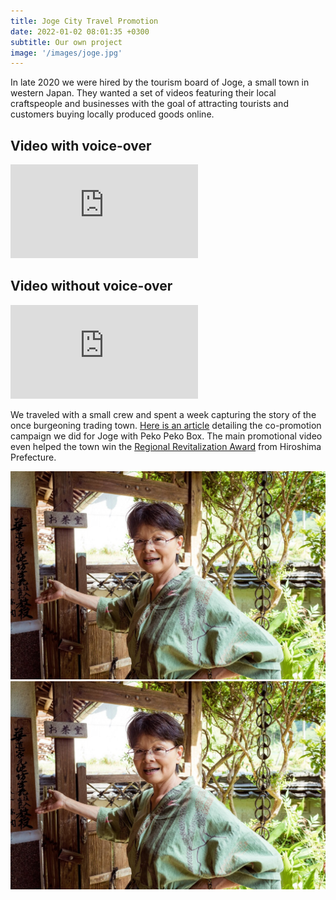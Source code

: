 ```yaml
---
title: Joge City Travel Promotion
date: 2022-01-02 08:01:35 +0300
subtitle: Our own project
image: '/images/joge.jpg'
---
```


In late 2020 we were hired by the tourism board of Joge, a small town in western Japan. They wanted a set of videos featuring their local craftspeople and businesses with the goal of attracting tourists and customers buying locally produced goods online.

## Video with voice-over
<p><iframe src="https://www.youtube.com/embed/Dmcpb6VDlxg" loading="lazy" frameborder="0" allowfullscreen></iframe></p>

## Video without voice-over
<p><iframe src="https://www.youtube.com/embed/EsjUjledT80" loading="lazy" frameborder="0" allowfullscreen></iframe></p>

We traveled with a small crew and spent a week capturing the story of the once burgeoning trading town. [Here is an article](https://jogetenryo.com/news/377/) detailing the co-promotion campaign we did for Joge with Peko Peko Box. The main promotional video even helped the town win the [Regional Revitalization Award](https://www.47news.jp/5373038.html) from Hiroshima Prefecture.

<div class="gallery-box">
  <div class="gallery">
    <img src="/images/joge.jpg" loading="lazy" alt="Project">
    <img src="/images/joge.jpg" loading="lazy" alt="Project">
  </div>
</div>

